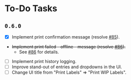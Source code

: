 # To-Do Tasks

## `0.6.0`
- [x] Implement print confirmation message (resolve [#85](https://github.com/LotCoM/LotCoM-printer/issues/85)).
- ~~Implement print failed - offline - message (resolve [#86](https://github.com/LotCoM/LotCoM-printer/issues/86)).~~
  - See [#86](https://github.com/LotCoM/LotCoM-printer/issues/86) for details.
- [ ] Implement print history logging.
- [ ] Improve stand-out of entries and dropdowns in the UI.
- [ ] Change UI title from "Print Labels" => "Print WIP Labels".